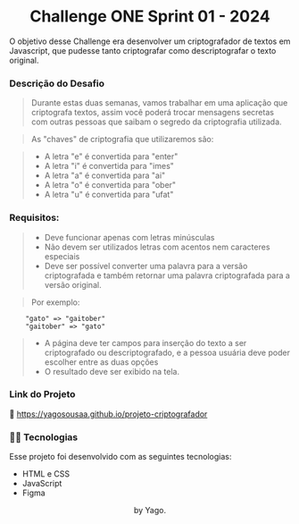 <h1 align="center">Challenge ONE Sprint 01 - 2024</h1>

<p>
    O objetivo desse Challenge era desenvolver um criptografador de textos em Javascript, que pudesse tanto criptografar como descriptografar o texto original.
</p>

### Descrição do Desafio

> Durante estas duas semanas, vamos trabalhar em uma aplicação que criptografa textos, assim você poderá trocar mensagens secretas com outras pessoas que saibam o segredo da criptografia utilizada.

> As "chaves" de criptografia que utilizaremos são:

> - A letra "e" é convertida para "enter"
> - A letra "i" é convertida para "imes"
> - A letra "a" é convertida para "ai"
> - A letra "o" é convertida para "ober"
> - A letra "u" é convertida para "ufat"

### Requisitos:
> - Deve funcionar apenas com letras minúsculas
> - Não devem ser utilizados letras com acentos nem caracteres especiais
> - Deve ser possível converter uma palavra para a versão criptografada e também retornar uma palavra criptografada para a versão original.

> Por exemplo:
```Js
    "gato" => "gaitober"
    "gaitober" => "gato"
```

> - A página deve ter campos para inserção do texto a ser criptografado ou descriptografado, e a pessoa usuária deve poder escolher entre as duas opções
> - O resultado deve ser exibido na tela.

### Link do Projeto

🚀 https://yagosousaa.github.io/projeto-criptografador

### 👨‍💻 Tecnologias

Esse projeto foi desenvolvido com as seguintes tecnologias:

- HTML e CSS
- JavaScript
- Figma

<p align="center">
    by Yago.
</p>

